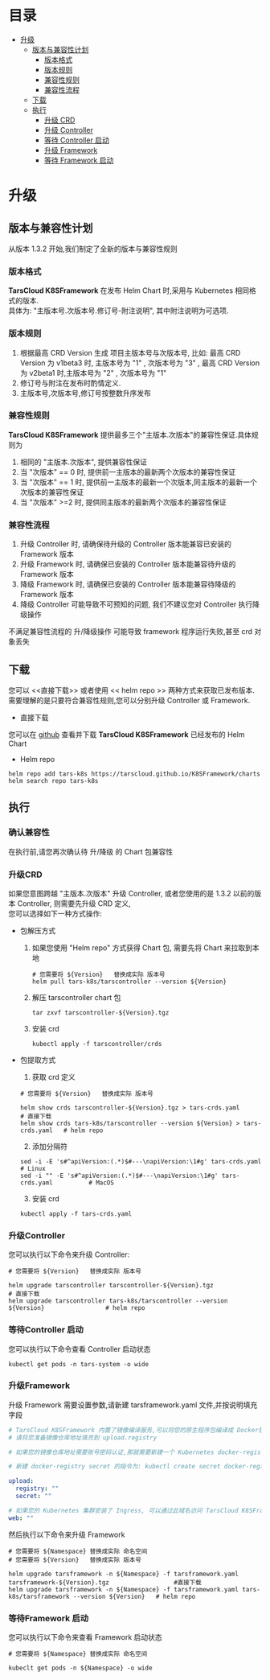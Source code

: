 # 目录

- [升级](#升级)
    * [版本与兼容性计划](#版本与兼容性计划)
        + [版本格式](#版本格式)
        + [版本规则](#版本规则)
        + [兼容性规则](#兼容性规则)
        + [兼容性流程](#兼容性流程)
    * [下载](#下载)
    * [执行](#执行)
        + [升级 CRD](#升级CRD)
        + [升级 Controller](#升级Controller)
        + [等待 Controller 启动](#等待Controller启动)
        + [升级 Framework](#升级Framework)
        + [等待 Framework 启动](#等待Framework启动)

# 升级

## 版本与兼容性计划

从版本 1.3.2 开始,我们制定了全新的版本与兼容性规则

### 版本格式

**TarsCloud K8SFramework** 在发布 Helm Chart 时,采用与 Kubernetes 相同格式的版本.  
具体为: "主版本号.次版本号.修订号-附注说明", 其中附注说明为可选项.

### 版本规则

1. 根据最高 CRD Version 生成 项目主版本号与次版本号, 比如:
   最高 CRD Version 为 v1beta3 时, 主版本号为 "1" , 次版本号为 "3" ,
   最高 CRD Version 为 v2beta1 时,主版本号为 "2" , 次版本号为 "1"
2. 修订号与附注在发布时酌情定义.
3. 主版本号,次版本号,修订号按整数升序发布

### 兼容性规则

**TarsCloud K8SFramework** 提供最多三个"主版本.次版本"的兼容性保证.具体规则为

1. 相同的 "主版本.次版本", 提供兼容性保证
2. 当 "次版本" == 0 时, 提供前一主版本的最新两个次版本的兼容性保证
3. 当 "次版本" == 1 时, 提供前一主版本的最新一个次版本,同主版本的最新一个次版本的兼容性保证
4. 当 "次版本" >=2 时, 提供同主版本的最新两个次版本的兼容性保证

### 兼容性流程

1. 升级 Controller 时, 请确保待升级的 Controller 版本能兼容已安装的 Framework 版本
2. 升级 Framework 时, 请确保已安装的 Controller 版本能兼容待升级的 Framework 版本
3. 降级 Framework 时, 请确保已安装的 Controller 版本能兼容待降级的 Framework 版本
4. 降级 Controller 可能导致不可预知的问题, 我们不建议您对 Controller 执行降级操作

不满足兼容性流程的 升/降级操作 可能导致 framework 程序运行失败,甚至 crd 对象丢失

## 下载

您可以 <<直接下载>> 或者使用 << helm repo >> 两种方式来获取已发布版本.  
需要理解的是只要符合兼容性规则,您可以分别升级 Controller 或 Framework.

+ 直接下载

您可以在 [github](https://github.com/TarsCloud/K8SFramework/tree/master/charts) 查看并下载 **TarsCloud K8SFramework** 已经发布的 Helm Chart

+ Helm repo

```shell
helm repo add tars-k8s https://tarscloud.github.io/K8SFramework/charts
helm search repo tars-k8s
```

## 执行

### 确认兼容性

在执行前,请您再次确认待 升/降级 的 Chart 包兼容性

### 升级CRD

如果您意图跨越 "主版本.次版本" 升级 Controller, 或者您使用的是 1.3.2 以前的版本 Controller, 则需要先升级 CRD 定义,  
您可以选择如下一种方式操作:

+ 包解压方式

    1. 如果您使用 "Helm repo" 方式获得 Chart 包, 需要先将 Chart 来拉取到本地

       ```shell
       # 您需要将 ${Version}   替换成实际 版本号
       helm pull tars-k8s/tarscontroller --version ${Version}
       ```

    2. 解压 tarscontroller chart 包

       ```shell
       tar zxvf tarscontroller-${Version}.tgz
       ```

    3. 安装 crd

       ```shell
       kubectl apply -f tarscontroller/crds
       ```

+ 包提取方式
    1. 获取 crd 定义

   ```shell
   # 您需要将 ${Version}   替换成实际 版本号
   
   helm show crds tarscontroller-${Version}.tgz > tars-crds.yaml                  # 直接下载
   helm show crds tars-k8s/tarscontroller --version ${Version} > tars-crds.yaml   # helm repo
   ```

    2. 添加分隔符

   ```shell
   sed -i -E 's#^apiVersion:(.*)$#---\napiVersion:\1#g' tars-crds.yaml             # Linux
   sed -i "" -E 's#^apiVersion:(.*)$#---\napiVersion:\1#g' tars-crds.yaml          # MacOS 
   ```

    3. 安装 crd

   ```shell
   kubectl apply -f tars-crds.yaml       
   ```

### 升级Controller

您可以执行以下命令来升级 Controller:

```shell 
# 您需要将 ${Version}   替换成实际 版本号

helm upgrade tarscontroller tarscontroller-${Version}.tgz                                # 直接下载
helm upgrade tarscontroller tars-k8s/tarscontroller --version ${Version}                 # helm repo
```

### 等待Controller 启动

您可以执行以下命令查看 Controller 启动状态

```shell 
kubectl get pods -n tars-system -o wide                                       
```

### 升级Framework

升级 Framework 需要设置参数,请新建 tarsframework.yaml 文件,并按说明填充字段

```yaml
# TarsCloud K8SFramework 内置了镜像编译服务,可以将您的原生程序包编译成 Docker镜像  
# 请将您准备镜像仓库地址填充到 upload.registry

# 如果您的镜像仓库地址需要账号密码认证,那就需要新建一个 Kubernetes docker-registry secret,并将 secret 名字填充到 upload.secret  

# 新建 docker-registry secret 的指令为: kubectl create secret docker-registry ${secret-name} -n ${namespace} --docker-server=${registry} --docker-username=${user} --docker-password=${password}

upload:
  registry: ""
  secret: ""

# 如果您的 Kubernetes 集群安装了 Ingress, 可以通过此域名访问 TarsCloud K8SFramework 管理平台
web: ""
```

然后执行以下命令来升级 Framework

```shell
# 您需要将 ${Namespace} 替换成实际 命名空间
# 您需要将 ${Version}   替换成实际 版本号

helm upgrade tarsframework -n ${Namespace} -f tarsframework.yaml tarsframework-${Version}.tgz                  #直接下载
helm upgrade tarsframework -n ${Namespace} -f tarsframework.yaml tars-k8s/tarsframework --version ${Version}   # helm repo
```

### 等待Framework 启动

您可以执行以下命令来查看 Framework 启动状态

```shell
# 您需要将 ${Namespace} 替换成实际 命名空间

kubeclt get pods -n ${Namespace} -o wide
```
